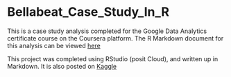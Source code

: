 # Bellabeat_Case_Study_In_R
This is a case study analysis completed for the Google Data Analytics certificate course on the Coursera platform. The R Markdown document for this analysis can be viewed [here](https://vscerra.github.io/Bellabeat_Case_Study_In_R/)

This project was completed using RStudio (posit Cloud), and written up in Markdown. It is also posted on [Kaggle](https://www.kaggle.com/code/veronicascerra/capstone-bellabeat-case-study/edit/run/99727341)
